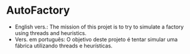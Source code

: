 # AutoFactory
- English vers.:
The mission of this projet is to try to simulate a factory using threads and heuristics.
- Vers. em português:
O objetivo deste projeto é tentar simular uma fábrica utilizando threads e heurísticas.
